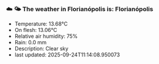 ### ☁️ 🌤️  The weather in Florianópolis is: Florianópolis

- Temperature: 13.68°C
- On flesh: 13.06°C
- Relative air humidity: 75%
- Rain: 0.0 mm
- Description: Clear sky
- last updated: 2025-09-24T11:14:08.950073
